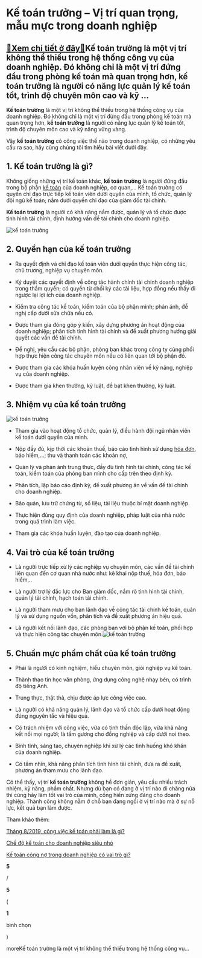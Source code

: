 Kế toán trưởng – Vị trí quan trọng, mẫu mực trong doanh nghiệp
==============================================================

[:gift:Xem chi tiết ở đây:gift:](https://hddtvn.com/ke-toan-truong-vi-tri-quan-trong-mau-muc-trong-doanh-nghiep/)Kế toán trưởng là một vị trí không thể thiếu trong hệ thống công vụ của doanh nghiệp. Đó không chỉ là một vị trí đứng đầu trong phòng kế toán mà quan trọng hơn, kế toán trưởng là người có năng lực quản lý kế toán tốt, trình độ chuyên môn cao và kỹ …
---------------------------------------------------------------------------------------------------------------------------------------------------------------------------------------------------------------------------------------------------------

**Kế toán trưởng** là một vị trí không thể thiếu trong hệ thống công vụ của doanh nghiệp. Đó không chỉ là một vị trí đứng đầu trong phòng kế toán mà quan trọng hơn, **kế toán trưởng** là người có năng lực quản lý kế toán tốt, trình độ chuyên môn cao và kỹ năng vững vàng. 


Vậy **kế toán trưởng** có công việc thế nào trong doanh nghiệp, có những yêu cầu ra sao, hãy cùng chúng tôi tìm hiểu bài viết dưới đây.


**1. Kế toán trưởng là gì?**
----------------------------


Không giống những vị trí kế toán khác, **kế toán trưởng** là người đứng đầu trong bộ phận [kế toán](#) của doanh nghiệp, cơ quan,… Kế toán trưởng có quyền chỉ đạo trực tiếp kế toán viên dưới quyền của mình, tổ chức, quản lý đội ngũ kế toán; nằm dưới quyền chỉ đạo của giám đốc tài chính.


**Kế toán trưởng** là người có khả năng nắm được, quản lý và tổ chức được tình hình tài chính, định hướng vấn đề tài chính cho doanh nghiệp.


![kế toán trưởng](https://hddtvn.com/wp-content/uploads/2021/01/1_32680.jpg)


**2. Quyền hạn của kế toán trưởng**
-----------------------------------




* Ra quyết định và chỉ đạo kế toán viên dưới quyền thực hiện công tác, chủ trương, nghiệp vụ chuyên môn.

* Ký duyệt các quyết định về công tác hành chính tài chính doanh nghiệp trong thẩm quyền; có quyền từ chối ký các tài liệu, hợp đồng nếu thấy đi ngược lại lợi ích của doanh nghiệp.

* Kiểm tra công tác kế toán, kiểm toán của bộ phận mình; phản ánh, đề nghị cấp dưới sửa chữa nếu có.

* Được tham gia đóng góp ý kiến, xây dựng phương án hoạt động của doanh nghiệp; phân tích tình hình tài chính và đề xuất phương hướng giải quyết các vấn đề tài chính.

* Đề nghị, yêu cầu các bộ phận, phòng ban khác trong công ty cùng phối hợp thực hiện công tác chuyên môn nếu có liên quan tới bộ phận đó.

* Được tham gia các khóa huấn luyện công nhân viên về kỹ năng, nghiệp vụ của doanh nghiệp.

* Được tham gia khen thưởng, kỷ luật, đề bạt khen thưởng, kỷ luật.



**3. Nhiệm vụ của kế toán trưởng**
----------------------------------


![kế toán trưởng](https://hddtvn.com/wp-content/uploads/2021/01/ke-toan-truong_1804150348-1.jpeg)




* Tham gia vào hoạt động tổ chức, quản lý, điều hành đội ngũ nhân viên kế toán dưới quyền của mình.

* Nộp đầy đủ, kịp thời các khoản thuế, báo cáo tình hình sử dụng [hóa đơn](#), bảo hiểm,…; thu và thanh toán các khoản nợ, 

* Quản lý và phản ánh trung thực, đầy đủ tình hình tài chính, công tác kế toán, kiểm toán của phòng ban mình cho cấp trên theo định kỳ.

* Phân tích, lập báo cáo định kỳ, đề xuất phương án về vấn đề tài chính cho doanh nghiệp.

* Bảo quản, lưu trữ chứng từ, số liệu, tài liệu thuộc bí mật doanh nghiệp.

* Thực hiện đúng quy định của doanh nghiệp, pháp luật của nhà nước trong quá trình làm việc.

* Tham gia các khóa huấn luyện, đào tạo của doanh nghiệp.



**4. Vai trò của kế toán trưởng**
---------------------------------




* Là người trực tiếp xử lý các nghiệp vụ chuyên môn, các vấn đề tài chính liên quan đến cơ quan nhà nước như: kê khai nộp thuế, hóa đơn, bảo hiểm,..

* Là người trợ lý đắc lực cho Ban giám đốc, nắm rõ tình hình tài chính, quản lý tài chính, hạch toán tài chính.

* Là người tham mưu cho ban lãnh đạo về công tác tài chính kế toán, quản lý và sử dụng nguồn vốn, phân tích và đề xuất phương án hiệu quả.

* Là người kết nối lãnh đạo, các phòng ban với bộ phận kế toán, phối hợp và thực hiện công tác chuyên môn.![kế toán trưởng](https://hddtvn.com/wp-content/uploads/2021/01/dich-vu-dich-thuat-tieng-anh.jpg)



**5. Chuẩn mực phẩm chất của kế toán trưởng**
---------------------------------------------




* Phải là người có kinh nghiệm, hiểu chuyên môn, giỏi nghiệp vụ kế toán.

* Thành thạo tin học văn phòng, ứng dụng công nghệ nhạy bén, có trình độ tiếng Anh.

* Trung thực, thật thà, chịu được áp lực công việc cao.

* Là người có khả năng quản lý, lãnh đạo và tổ chức cấp dưới hoạt động đúng nguyên tắc và hiệu quả.

* Có trách nhiệm với công việc, vừa có tinh thần độc lập, vừa khả năng kết nối mọi người; là tấm gương cho đồng nghiệp và cấp dưới noi theo.

* Bình tĩnh, sáng tạo, chuyên nghiệp khi xử lý các tình huống khó khăn của doanh nghiệp.

* Có tầm nhìn, khả năng phân tích tình hình tài chính, đưa ra đề xuất, phương án tham mưu cho lãnh đạo.



Có thể thấy, vị trí **kế toán trưởng** không hề đơn giản, yêu cầu nhiều trách nhiệm, kỹ năng, phẩm chất. Nhưng dù bạn có đang ở vị trí nào đi chăng nữa thì cũng hãy làm tốt vai trò của mình, cống hiến xứng đáng cho doanh nghiệp. Thành công không nằm ở chỗ bạn đang ngồi ở vị trí nào mà ở sự nỗ lực, kết quả bạn làm được.


Tham khảo thêm:


[Tháng 8/2019, công việc kế toán phải làm là gì?](#)


[Chế độ kế toán cho doanh nghiệp siêu nhỏ](#)


[Kế toán công nợ trong doanh nghiệp có vai trò gì?](#)








































**5**  

/  

**5**  

(  

**1**  

  

 bình chọn   

)


moreKế toán trưởng là một vị trí không thể thiếu trong hệ thống công vụ…

